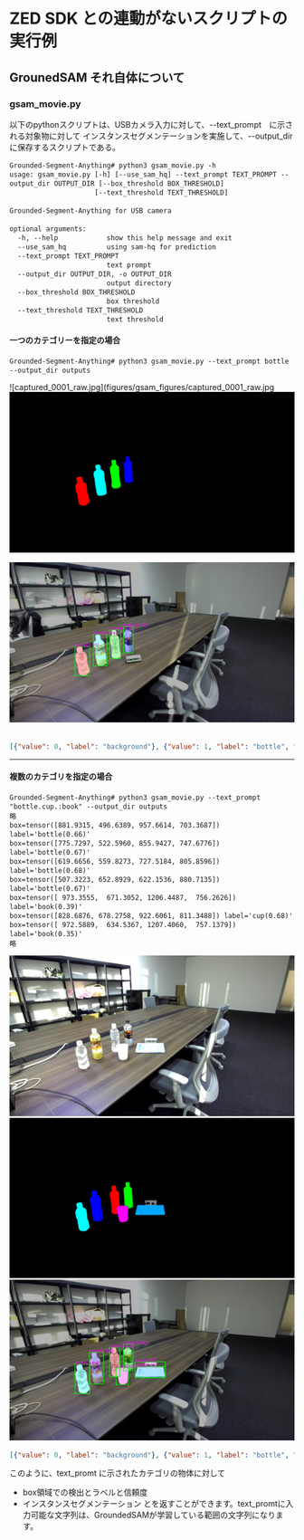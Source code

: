 # ZED SDK との連動がないスクリプトの実行例

## GrounedSAM それ自体について

### gsam_movie.py
以下のpythonスクリプトは、USBカメラ入力に対して、--text_prompt　に示される対象物に対して
インスタンスセグメンテーションを実施して、--output_dir に保存するスクリプトである。
```commandline
Grounded-Segment-Anything# python3 gsam_movie.py -h                                                   
usage: gsam_movie.py [-h] [--use_sam_hq] --text_prompt TEXT_PROMPT --output_dir OUTPUT_DIR [--box_threshold BOX_THRESHOLD]
                     [--text_threshold TEXT_THRESHOLD]

Grounded-Segment-Anything for USB camera

optional arguments:
  -h, --help            show this help message and exit
  --use_sam_hq          using sam-hq for prediction
  --text_prompt TEXT_PROMPT
                        text prompt
  --output_dir OUTPUT_DIR, -o OUTPUT_DIR
                        output directory
  --box_threshold BOX_THRESHOLD
                        box threshold
  --text_threshold TEXT_THRESHOLD
                        text threshold
```

#### 一つのカテゴリーを指定の場合
```commandline
Grounded-Segment-Anything# python3 gsam_movie.py --text_prompt bottle --output_dir outputs
```

![captured_0001_raw.jpg](figures/gsam_figures/captured_0001_raw.jpg
![captured_0001_mask.jpg](figures/gsam_figures/captured_0001_mask.jpg)

![captured_0001_sam.jpg](figures/gsam_figures/captured_0001_sam.jpg)

```:captured_0001_mask.json

[{"value": 0, "label": "background"}, {"value": 1, "label": "bottle", "logit": 0.72, "box": [776.5209350585938, 523.3881225585938, 861.9423217773438, 747.7156982421875]}, {"value": 2, "label": "bottle", "logit": 0.7, "box": [508.3803405761719, 653.546630859375, 621.994873046875, 880.4595336914062]}, {"value": 3, "label": "bottle", "logit": 0.75, "box": [882.2781372070312, 497.0130615234375, 957.2284545898438, 703.328369140625]}, {"value": 4, "label": "bottle", "logit": 0.74, "box": [649.7821044921875, 560.226318359375, 755.00244140625, 804.9031982421875]}]
```

-----

#### 複数のカテゴリを指定の場合
```
Grounded-Segment-Anything# python3 gsam_movie.py --text_prompt "bottle.cup.:book" --output_dir outputs
略
box=tensor([881.9315, 496.6389, 957.6614, 703.3687]) label='bottle(0.66)'
box=tensor([775.7297, 522.5960, 855.9427, 747.6776]) label='bottle(0.67)'
box=tensor([619.6656, 559.8273, 727.5184, 805.8596]) label='bottle(0.68)'
box=tensor([507.3223, 652.8929, 622.1536, 880.7135]) label='bottle(0.67)'
box=tensor([ 973.3555,  671.3052, 1206.4487,  756.2626]) label='book(0.39)'
box=tensor([828.6876, 678.2758, 922.6061, 811.3488]) label='cup(0.68)'
box=tensor([ 972.5889,  634.5367, 1207.4060,  757.1379]) label='book(0.35)'
略
```

![captured_0002_rGrounded-Segment-Anything# python3 gsam_movie.py --text_prompt "bottle.cup.:book" --output_dir outputsaw.jpg](figures/gsam_figures/captured_0002_raw.jpg)
![captured_0002_mask.jpg](figures/gsam_figures/captured_0002_mask.jpg)
![captured_0002_sam.jpg](figures/gsam_figures/captured_0002_sam.jpg)

```:captured_0002_mask.json
[{"value": 0, "label": "background"}, {"value": 1, "label": "bottle", "logit": 0.66, "box": [882.1499633789062, 496.5115051269531, 957.7581787109375, 703.1181640625]}, {"value": 2, "label": "bottle", "logit": 0.68, "box": [775.8727416992188, 522.694091796875, 855.7272338867188, 747.4675903320312]}, {"value": 3, "label": "bottle", "logit": 0.69, "box": [619.7833251953125, 559.8886108398438, 727.797119140625, 805.8375244140625]}, {"value": 4, "label": "bottle", "logit": 0.68, "box": [507.5815734863281, 652.99072265625, 622.3192749023438, 880.9000244140625]}, {"value": 5, "label": "cup", "logit": 0.69, "box": [825.576904296875, 678.4196166992188, 922.5826416015625, 811.3165893554688]}, {"value": 6, "label": "book", "logit": 0.35, "box": [973.5555419921875, 671.3574829101562, 1206.4371337890625, 756.1993408203125]}, {"value": 7, "label": "book", "logit": 0.37, "box": [972.8187255859375, 634.828125, 1207.2337646484375, 757.08203125]}]
```

このように、text_promt に示されたカテゴリの物体に対して
- box領域での検出とラベルと信頼度
- インスタンスセグメンテーション
とを返すことができます。text_promtに入力可能な文字列は、GroundedSAMが学習している範囲の文字列になります。
